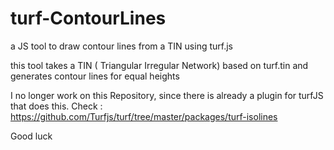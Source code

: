 # turf-ContourLines
a JS tool to draw contour lines from a TIN using turf.js

this tool takes a TIN ( Triangular Irregular Network) based on turf.tin
and generates contour lines for equal heights

I no longer work on this Repository, since there is already a plugin for turfJS that does this.
Check :  https://github.com/Turfjs/turf/tree/master/packages/turf-isolines

Good luck
